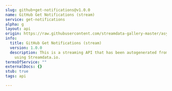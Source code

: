 ```yaml
---
slug: github+get-notifications@v1.0.0
name: GitHub Get Notifications (stream)
service: get-notifications
alpha: g
layout: api
origin: https://raw.githubusercontent.com/streamdata-gallery-master/asyncapi/master/_listings/github/github-get-notifications-stream-async.md
info:
  title: GitHub Get Notifications (stream)
  version: 1.0.0
  description: This is a streaming API that has been autogenerated from the GitHub
    using Streamdata.io.
termsOfService: ""
externalDocs: {}
stub: true
tags: api

---
```

